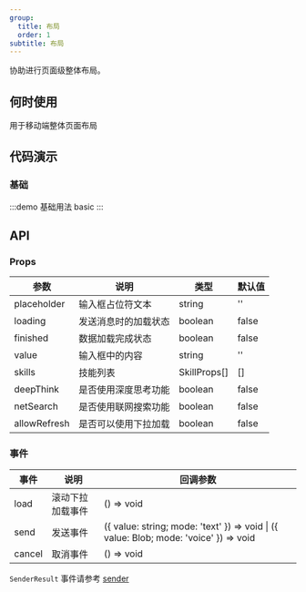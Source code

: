 ```yaml
---
group:
  title: 布局
  order: 1
subtitle: 布局
---
```


协助进行页面级整体布局。

## 何时使用

用于移动端整体页面布局

## 代码演示

### 基础

:::demo 基础用法
basic
:::

## API

### Props

| 参数         | 说明                 | 类型         | 默认值 |
| ------------ | -------------------- | ------------ | ------ |
| placeholder  | 输入框占位符文本     | string       | ''     |
| loading      | 发送消息时的加载状态 | boolean      | false  |
| finished     | 数据加载完成状态     | boolean      | false  |
| value        | 输入框中的内容       | string       | ''     |
| skills       | 技能列表             | SkillProps[] | []     |
| deepThink    | 是否使用深度思考功能 | boolean      | false  |
| netSearch    | 是否使用联网搜索功能 | boolean      | false  |
| allowRefresh | 是否可以使用下拉加载 | boolean      | false  |

### 事件

| 事件   | 说明             | 回调参数                                                                              |
| ------ | ---------------- | ------------------------------------------------------------------------------------- |
| load   | 滚动下拉加载事件 | () => void                                                                            |
| send   | 发送事件         | ({ value: string; mode: 'text' }) => void \| ({ value: Blob; mode: 'voice' }) => void |
| cancel | 取消事件         | () => void                                                                            |

`SenderResult` 事件请参考 [sender](./sender)
